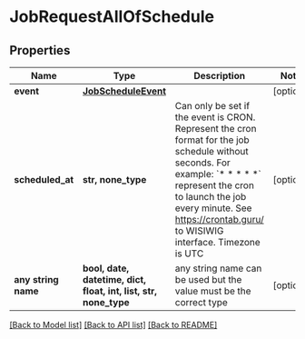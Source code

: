 # JobRequestAllOfSchedule


## Properties
Name | Type | Description | Notes
------------ | ------------- | ------------- | -------------
**event** | [**JobScheduleEvent**](JobScheduleEvent.md) |  | [optional] 
**scheduled_at** | **str, none_type** | Can only be set if the event is CRON.   Represent the cron format for the job schedule without seconds.   For example: &#x60;* * * * *&#x60; represent the cron to launch the job every minute.   See https://crontab.guru/ to WISIWIG interface.   Timezone is UTC    | [optional] 
**any string name** | **bool, date, datetime, dict, float, int, list, str, none_type** | any string name can be used but the value must be the correct type | [optional]

[[Back to Model list]](../README.md#documentation-for-models) [[Back to API list]](../README.md#documentation-for-api-endpoints) [[Back to README]](../README.md)


